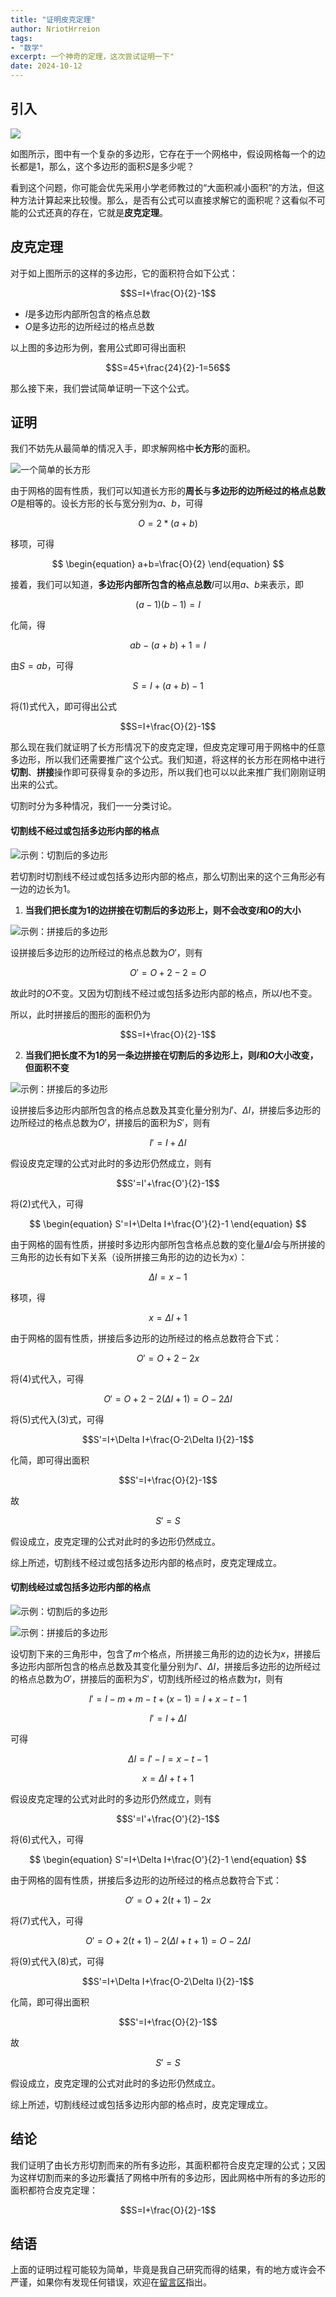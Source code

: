```yaml
---
title: "证明皮克定理"
author: NriotHrreion
tags:
- "数学"
excerpt: 一个神奇的定理，这次尝试证明一下"
date: 2024-10-12
---
```


## 引入

![](/static/blog/img25.png)

如图所示，图中有一个复杂的多边形，它存在于一个网格中，假设网格每一个的边长都是1，那么，这个多边形的面积$S$是多少呢？

看到这个问题，你可能会优先采用小学老师教过的“大面积减小面积”的方法，但这种方法计算起来比较慢。那么，是否有公式可以直接求解它的面积呢？这看似不可能的公式还真的存在，它就是**皮克定理**。

## 皮克定理

对于如上图所示的这样的多边形，它的面积符合如下公式：

$$S=I+\frac{O}{2}-1$$

- $I$是多边形内部所包含的格点总数
- $O$是多边形的边所经过的格点总数

以上图的多边形为例，套用公式即可得出面积

$$S=45+\frac{24}{2}-1=56$$

那么接下来，我们尝试简单证明一下这个公式。

## 证明

我们不妨先从最简单的情况入手，即求解网格中**长方形**的面积。

![一个简单的长方形](/static/blog/img26.png)

由于网格的固有性质，我们可以知道长方形的**周长**与**多边形的边所经过的格点总数**$O$是相等的。设长方形的长与宽分别为$a$、$b$，可得

$$O=2*(a+b)$$

移项，可得

$$
\begin{equation}
a+b=\frac{O}{2}
\end{equation}
$$

接着，我们可以知道，**多边形内部所包含的格点总数**$I$可以用$a$、$b$来表示，即

$$(a-1)(b-1)=I$$

化简，得

$$ab-(a+b)+1=I$$

由$S=ab$，可得

$$S=I+(a+b)-1$$

将$(1)$式代入，即可得出公式

$$S=I+\frac{O}{2}-1$$

那么现在我们就证明了长方形情况下的皮克定理，但皮克定理可用于网格中的任意多边形，所以我们还需要推广这个公式。我们知道，将这样的长方形在网格中进行**切割**、**拼接**操作即可获得复杂的多边形，所以我们也可以以此来推广我们刚刚证明出来的公式。

切割时分为多种情况，我们一一分类讨论。

#### 切割线不经过或包括多边形内部的格点

![示例：切割后的多边形](/static/blog/img27.png)

若切割时切割线不经过或包括多边形内部的格点，那么切割出来的这个三角形必有一边的边长为1。

1. **当我们把长度为1的边拼接在切割后的多边形上，则不会改变$I$和$O$的大小**

![示例：拼接后的多边形](/static/blog/img28.png)

设拼接后多边形的边所经过的格点总数为$O'$，则有

$$O'=O+2-2=O$$

故此时的$O$不变。又因为切割线不经过或包括多边形内部的格点，所以$I$也不变。

所以，此时拼接后的图形的面积仍为

$$S=I+\frac{O}{2}-1$$

2. **当我们把长度不为1的另一条边拼接在切割后的多边形上，则$I$和$O$大小改变，但面积不变**

![示例：拼接后的多边形](/static/blog/img29.png)

设拼接后多边形内部所包含的格点总数及其变化量分别为$I'$、$\Delta I$，拼接后多边形的边所经过的格点总数为$O'$，拼接后的面积为$S'$，则有

$$
\begin{equation}
I'=I+\Delta I
\end{equation}
$$

假设皮克定理的公式对此时的多边形仍然成立，则有

$$S'=I'+\frac{O'}{2}-1$$

将$(2)$式代入，可得

$$
\begin{equation}
S'=I+\Delta I+\frac{O'}{2}-1
\end{equation}
$$

由于网格的固有性质，拼接时多边形内部所包含格点总数的变化量$\Delta I$会与所拼接的三角形的边长有如下关系（设所拼接三角形的边的边长为$x$）：

$$\Delta I=x-1$$

移项，得

$$
\begin{equation}
x=\Delta I+1
\end{equation}
$$

由于网格的固有性质，拼接后多边形的边所经过的格点总数符合下式：

$$O'=O+2-2x$$

将$(4)$式代入，可得

$$
\begin{equation}
O'=O+2-2(\Delta I+1)=O-2\Delta I
\end{equation}
$$

将$(5)$式代入$(3)$式，可得

$$S'=I+\Delta I+\frac{O-2\Delta I}{2}-1$$

化简，即可得出面积

$$S'=I+\frac{O}{2}-1$$

故

$$S'=S$$

假设成立，皮克定理的公式对此时的多边形仍然成立。

综上所述，切割线不经过或包括多边形内部的格点时，皮克定理成立。

#### 切割线经过或包括多边形内部的格点

![示例：切割后的多边形](/static/blog/img30.png)

![示例：拼接后的多边形](/static/blog/img31.png)

设切割下来的三角形中，包含了$m$个格点，所拼接三角形的边的边长为$x$，拼接后多边形内部所包含的格点总数及其变化量分别为$I'$、$\Delta I$，拼接后多边形的边所经过的格点总数为$O'$，拼接后的面积为$S'$，切割线所经过的格点数为$t$，则有

$$I'=I-m+m-t+(x-1)=I+x-t-1$$

$$
\begin{equation}
I'=I+\Delta I
\end{equation}
$$

可得

$$\Delta I=I'-I=x-t-1$$

$$
\begin{equation}
x=\Delta I+t+1
\end{equation}
$$

假设皮克定理的公式对此时的多边形仍然成立，则有

$$S'=I'+\frac{O'}{2}-1$$

将$(6)$式代入，可得

$$
\begin{equation}
S'=I+\Delta I+\frac{O'}{2}-1
\end{equation}
$$

由于网格的固有性质，拼接后多边形的边所经过的格点总数符合下式：

$$O'=O+2(t+1)-2x$$

将$(7)$式代入，可得

$$
\begin{equation}
O'=O+2(t+1)-2(\Delta I+t+1)=O-2\Delta I
\end{equation}
$$

将$(9)$式代入$(8)$式，可得

$$S'=I+\Delta I+\frac{O-2\Delta I}{2}-1$$

化简，即可得出面积

$$S'=I+\frac{O}{2}-1$$

故

$$S'=S$$

假设成立，皮克定理的公式对此时的多边形仍然成立。

综上所述，切割线经过或包括多边形内部的格点时，皮克定理成立。

## 结论

我们证明了由长方形切割而来的所有多边形，其面积都符合皮克定理的公式；又因为这样切割而来的多边形囊括了网格中所有的多边形，因此网格中所有的多边形的面积都符合皮克定理：

$$S=I+\frac{O}{2}-1$$

## 结语

上面的证明过程可能较为简单，毕竟是我自己研究而得的结果，有的地方或许会不严谨，如果你有发现任何错误，欢迎在[留言区](/#comments)指出。
